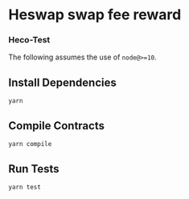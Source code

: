 # Heswap swap fee reward

### Heco-Test

The following assumes the use of `node@>=10`.

## Install Dependencies

`yarn`

## Compile Contracts

`yarn compile`

## Run Tests

`yarn test`
